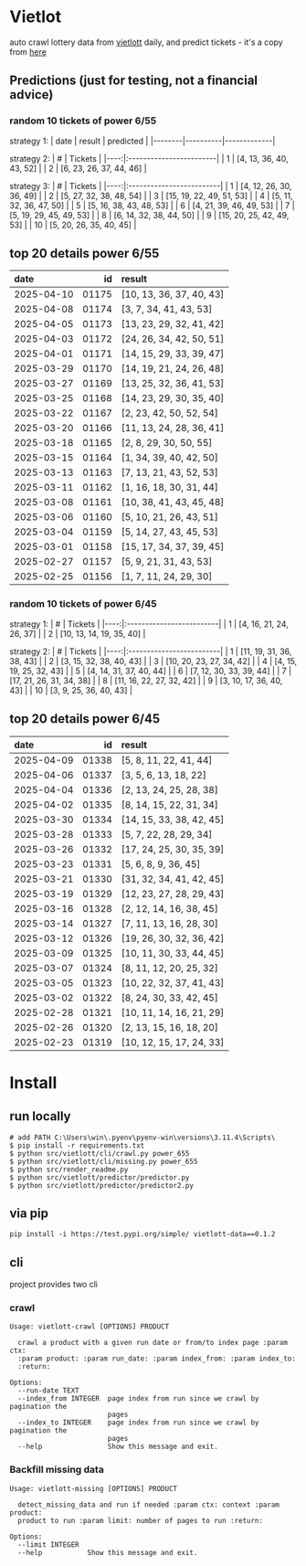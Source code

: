 # Vietlot
auto crawl lottery data from [vietlott](https://vietlott.vn) daily, and predict tickets - it's a copy from [here](https://github.com/vietvudanh/vietlott-data)
## Predictions (just for testing, not a financial advice)
### random 10 tickets of power 6/55

strategy 1:
| date   | result   | predicted   |
|--------|----------|-------------|

strategy 2:
|   # | Tickets                 |
|----:|:------------------------|
|   1 | [4, 13, 36, 40, 43, 52] |
|   2 | [6, 23, 26, 37, 44, 46] |

strategy 3:
|   # | Tickets                  |
|----:|:-------------------------|
|   1 | [4, 12, 26, 30, 36, 49]  |
|   2 | [5, 27, 32, 38, 48, 54]  |
|   3 | [15, 19, 22, 49, 51, 53] |
|   4 | [5, 11, 32, 36, 47, 50]  |
|   5 | [5, 16, 38, 43, 48, 53]  |
|   6 | [4, 21, 39, 46, 49, 53]  |
|   7 | [5, 19, 29, 45, 49, 53]  |
|   8 | [6, 14, 32, 38, 44, 50]  |
|   9 | [15, 20, 25, 42, 49, 53] |
|  10 | [5, 20, 26, 35, 40, 45]  |

## top 20 details power 6/55
| date       |    id | result                   |
|:-----------|------:|:-------------------------|
| 2025-04-10 | 01175 | [10, 13, 36, 37, 40, 43] |
| 2025-04-08 | 01174 | [3, 7, 34, 41, 43, 53]   |
| 2025-04-05 | 01173 | [13, 23, 29, 32, 41, 42] |
| 2025-04-03 | 01172 | [24, 26, 34, 42, 50, 51] |
| 2025-04-01 | 01171 | [14, 15, 29, 33, 39, 47] |
| 2025-03-29 | 01170 | [14, 19, 21, 24, 26, 48] |
| 2025-03-27 | 01169 | [13, 25, 32, 36, 41, 53] |
| 2025-03-25 | 01168 | [14, 23, 29, 30, 35, 40] |
| 2025-03-22 | 01167 | [2, 23, 42, 50, 52, 54]  |
| 2025-03-20 | 01166 | [11, 13, 24, 28, 36, 41] |
| 2025-03-18 | 01165 | [2, 8, 29, 30, 50, 55]   |
| 2025-03-15 | 01164 | [1, 34, 39, 40, 42, 50]  |
| 2025-03-13 | 01163 | [7, 13, 21, 43, 52, 53]  |
| 2025-03-11 | 01162 | [1, 16, 18, 30, 31, 44]  |
| 2025-03-08 | 01161 | [10, 38, 41, 43, 45, 48] |
| 2025-03-06 | 01160 | [5, 10, 21, 26, 43, 51]  |
| 2025-03-04 | 01159 | [5, 14, 27, 43, 45, 53]  |
| 2025-03-01 | 01158 | [15, 17, 34, 37, 39, 45] |
| 2025-02-27 | 01157 | [5, 9, 21, 31, 43, 53]   |
| 2025-02-25 | 01156 | [1, 7, 11, 24, 29, 30]   |

### random 10 tickets of power 6/45

strategy 1:
|   # | Tickets                  |
|----:|:-------------------------|
|   1 | [4, 16, 21, 24, 26, 37]  |
|   2 | [10, 13, 14, 19, 35, 40] |

strategy 2:
|   # | Tickets                  |
|----:|:-------------------------|
|   1 | [11, 19, 31, 36, 38, 43] |
|   2 | [3, 15, 32, 38, 40, 43]  |
|   3 | [10, 20, 23, 27, 34, 42] |
|   4 | [4, 15, 19, 25, 32, 43]  |
|   5 | [4, 14, 31, 37, 40, 44]  |
|   6 | [7, 12, 30, 33, 39, 44]  |
|   7 | [17, 21, 26, 31, 34, 38] |
|   8 | [11, 16, 22, 27, 32, 42] |
|   9 | [3, 10, 17, 36, 40, 43]  |
|  10 | [3, 9, 25, 36, 40, 43]   |

## top 20 details power 6/45
| date       |    id | result                   |
|:-----------|------:|:-------------------------|
| 2025-04-09 | 01338 | [5, 8, 11, 22, 41, 44]   |
| 2025-04-06 | 01337 | [3, 5, 6, 13, 18, 22]    |
| 2025-04-04 | 01336 | [2, 13, 24, 25, 28, 38]  |
| 2025-04-02 | 01335 | [8, 14, 15, 22, 31, 34]  |
| 2025-03-30 | 01334 | [14, 15, 33, 38, 42, 45] |
| 2025-03-28 | 01333 | [5, 7, 22, 28, 29, 34]   |
| 2025-03-26 | 01332 | [17, 24, 25, 30, 35, 39] |
| 2025-03-23 | 01331 | [5, 6, 8, 9, 36, 45]     |
| 2025-03-21 | 01330 | [31, 32, 34, 41, 42, 45] |
| 2025-03-19 | 01329 | [12, 23, 27, 28, 29, 43] |
| 2025-03-16 | 01328 | [2, 12, 14, 16, 38, 45]  |
| 2025-03-14 | 01327 | [7, 11, 13, 16, 28, 30]  |
| 2025-03-12 | 01326 | [19, 26, 30, 32, 36, 42] |
| 2025-03-09 | 01325 | [10, 11, 30, 33, 44, 45] |
| 2025-03-07 | 01324 | [8, 11, 12, 20, 25, 32]  |
| 2025-03-05 | 01323 | [10, 22, 32, 37, 41, 43] |
| 2025-03-02 | 01322 | [8, 24, 30, 33, 42, 45]  |
| 2025-02-28 | 01321 | [10, 11, 14, 16, 21, 29] |
| 2025-02-26 | 01320 | [2, 13, 15, 16, 18, 20]  |
| 2025-02-23 | 01319 | [10, 12, 15, 17, 24, 33] |

<!---
stats 6/55 all time - stats.to_markdown(index=False)
stats 6/55 -15d - stats_15d.to_markdown(index=False)
stats 6/55 -30d - stats_30d.to_markdown(index=False)
stats 6/55 -60d - stats_60d.to_markdown(index=False)
stats 6/55 -90d - stats_90d.to_markdown(index=False)
-->

# Install
 
## run locally

```shell
# add PATH C:\Users\win\.pyenv\pyenv-win\versions\3.11.4\Scripts\
$ pip install -r requirements.txt
$ python src/vietlott/cli/crawl.py power_655
$ python src/vietlott/cli/missing.py power_655
$ python src/render_readme.py
$ python src/vietlott/predictor/predictor.py
$ python src/vietlott/predictor/predictor2.py
```
 
## via pip

```shell
pip install -i https://test.pypi.org/simple/ vietlott-data==0.1.2
```

## cli
project provides two cli

### crawl
```shell
Usage: vietlott-crawl [OPTIONS] PRODUCT

  crawl a product with a given run date or from/to index page :param ctx:
  :param product: :param run_date: :param index_from: :param index_to:
  :return:

Options:
  --run-date TEXT
  --index_from INTEGER  page index from run since we crawl by pagination the
                        pages
  --index_to INTEGER    page index from run since we crawl by pagination the
                        pages
  --help                Show this message and exit.
```

### Backfill missing data

```shell
Usage: vietlott-missing [OPTIONS] PRODUCT

  detect_missing_data and run if needed :param ctx: context :param product:
  product to run :param limit: number of pages to run :return:

Options:
  --limit INTEGER
  --help           Show this message and exit.
```

